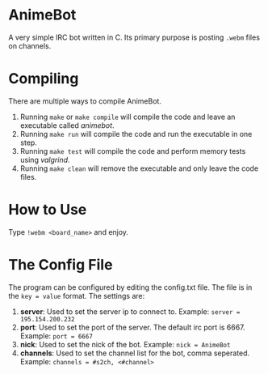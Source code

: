 # AnimeBot
A very simple IRC bot written in C. Its primary purpose is posting `.webm` files on channels.

# Compiling
There are multiple ways to compile AnimeBot.

1. Running `make` or `make compile` will compile the code and leave an executable called _animebot_.
2. Running `make run` will compile the code and run the executable in one step.
3. Running `make test` will compile the code and perform memory tests using _valgrind_.
4. Running `make clean` will remove the executable and only leave the code files.

# How to Use
Type `!webm <board_name>` and enjoy.

# The Config File
The program can be configured by editing the config.txt file. The file is in the `key = value` format. The settings are:

1. **server**: Used to set the server ip to connect to. Example: `server = 195.154.200.232`
2. **port**: Used to set the port of the server. The default irc port is 6667. Example: `port = 6667`
3. **nick**: Used to set the nick of the bot. Example: `nick = AnimeBot`
4. **channels**: Used to set the channel list for the bot, comma seperated. Example: `channels = #s2ch, <#channel>`
